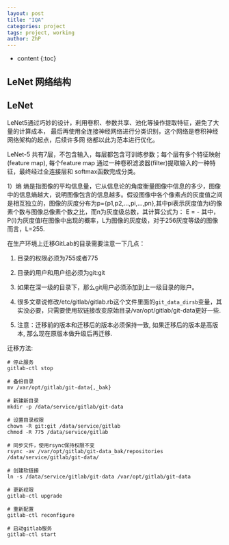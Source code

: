 ```yaml
---
layout: post
title: "IQA"
categories: project
tags: project, working
author: ZhP
---
```


* content
{:toc}

## LeNet 网络结构


## LeNet
LeNet5通过巧妙的设计，利用卷积、参数共享、池化等操作提取特征，避免了大量的计算成本，
最后再使用全连接神经网络进行分类识别，这个网络是卷积神经网络架构的起点，后续许多网
络都以此为范本进行优化。


LeNet-5 共有7层，不包含输入，每层都包含可训练参数；每个层有多个特征映射(feature map),
每个feature map 通过一种卷积滤波器(filter)提取输入的一种特征，最终经过全连接层和
softmax函数完成分类。





1）熵
熵是指图像的平均信息量，它从信息论的角度衡量图像中信息的多少，图像中的信息熵越大，说明图像包含的信息越多。假设图像中各个像素点的灰度值之间是相互独立的，图像的灰度分布为p={p1,p2,…,pi,…,pn},其中pi表示灰度值为i的像素个数与图像总像素个数之比，而n为灰度级总数，其计算公式为：
E = -
其中，P(l)为灰度值l在图像中出现的概率，L为图像的灰度级，对于256灰度等级的图像而言，L=255.


在生产环境上迁移GitLab的目录需要注意一下几点：

1. 目录的权限必须为755或者775

2. 目录的用户和用户组必须为git:git

3. 如果在深一级的目录下，那么git用户必须添加到上一级目录的账户。

4. 很多文章说修改/etc/gitlab/gitlab.rb这个文件里面的`git_data_dirsb`变量，其实没必要，只需要使用软链接改变原始目录/var/opt/gitlab/git-data更好一些.

5. 注意：迁移前的版本和迁移后的版本必须保持一致, 如果迁移后的版本是高版本, 那么现在原版本做升级后再迁移.

迁移方法:
```shell
# 停止服务
gitlab-ctl stop

# 备份目录
mv /var/opt/gitlab/git-data{,_bak}

# 新建新目录
mkdir -p /data/service/gitlab/git-data

# 设置目录权限
chown -R git:git /data/service/gitlab
chmod -R 775 /data/service/gitlab

# 同步文件，使用rsync保持权限不变
rsync -av /var/opt/gitlab/git-data_bak/repositories /data/service/gitlab/git-data/

# 创建软链接
ln -s /data/service/gitlab/git-data /var/opt/gitlab/git-data

# 更新权限
gitlab-ctl upgrade

# 重新配置
gitlab-ctl reconfigure

# 启动gitlab服务
gitlab-ctl start
```
